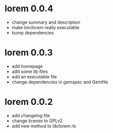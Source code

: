 lorem 0.0.4
===========

- change summary and description
- make bin/lorem really executable
- bump dependencies

lorem 0.0.3
===========

- add homepage
- add some lib files
- add an executable file
- change dependencies in gemspec and Gemfile

lorem 0.0.2
===========

- add changelog file
- change license to GPLv2
- add new method to lib/lorem.rb
